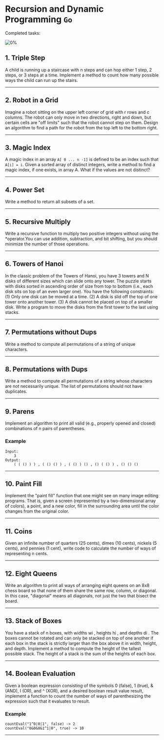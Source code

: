 # Recursion and Dynamic Programming `Go`

Completed tasks:

![0%](https://progress-bar.xyz/0)

## 1. Triple Step

A child is running up a staircase with n steps and can hop either 1 step, 2 steps, or 3 steps at a time. Implement a method to count how
many possible ways the child can run up the stairs.

<hr/>

## 2. Robot in a Grid

Imagine a robot sitting on the upper left corner of grid with r rows and c columns. The robot can only move in two directions, right and
down, but certain cells are "off limits" such that the robot cannot step on them. Design an algorithm to find a path for the robot from the
top left to the bottom right.

<hr/>

## 3. Magic Index

A magic index in an array `A[ 0 ... n -1]` is defined to be an index such that `A[i] = i`. Given a sorted array of distinct integers, write
a method to find a magic index, if one exists, in array A. What if the values are not distinct?

<hr/>

## 4. Power Set

Write a method to return all subsets of a set.

<hr/>

## 5. Recursive Multiply

Write a recursive function to multiply two positive integers without using the
*operator.You can use addition, subtraction, and bit shifting, but you should minimize the number of those operations.


<hr/>

## 6. Towers of Hanoi

In the classic problem of the Towers of Hanoi, you have 3 towers and N disks of different sizes which can slide onto any tower. The puzzle
starts with disks sorted in ascending order of size from top to bottom (i.e., each disk sits on top of an even larger one). You have the
following constraints:
(1) Only one disk can be moved at a time.
(2) A disk is slid off the top of one tower onto another tower.
(3) A disk cannot be placed on top of a smaller disk. Write a program to move the disks from the first tower to the last using stacks.

<hr/>

## 7. Permutations without Dups

Write a method to compute all permutations of a string of unique characters.

<hr/>

## 8. Permutations with Dups

Write a method to compute all permutations of a string whose characters are not necessarily unique. The list of permutations should not have
duplicates.

<hr/>

## 9. Parens

Implement an algorithm to print all valid (e.g., properly opened and closed) combinations of n pairs of parentheses.

### Example

```
Input:
    3
Output: 
    ( ( () ) ) , ( () () ) , ( () ) () , () ( () ) , () () ()
```

<hr/>

## 10. Paint Fill

Implement the "paint fill" function that one might see on many image editing programs. That is, given a screen (represented by a
two-dimensional array of colors), a point, and a new color, fill in the surrounding area until the color changes from the original color.

<hr/>

## 11. Coins

Given an infinite number of quarters (25 cents), dimes (10 cents), nickels (5 cents), and pennies (1 cent), write code to calculate the
number of ways of representing n cents.

<hr/>

## 12. Eight Queens

Write an algorithm to print all ways of arranging eight queens on an 8x8 chess board so that none of them share the same row, column, or
diagonal. In this case, "diagonal" means all diagonals, not just the two that bisect the board.

<hr/>

## 13. Stack of Boxes

You have a stack of n boxes, with widths wi , heights hi , and depths di . The boxes cannot be rotated and can only be stacked on top of one
another if each box in the stack is strictly larger than the box above it in width, height, and depth. Implement a method to compute the
height of the tallest possible stack. The height of a stack is the sum of the heights of each box.

<hr/>

## 14. Boolean Evaluation

Given a boolean expression consisting of the symbols 0 (false), 1 (true), &
(AND), I (OR), and ^ (XOR), and a desired boolean result value result, implement a function to count the number of ways of parenthesizing
the expression such that it evaluates to result.

### Example

```
countEval("1^0|0|1", false) -> 2
countEval("0&0&0&1^1|0", true) -> 10
```

<hr/>
